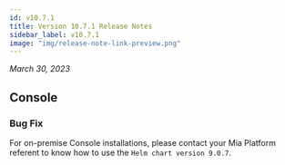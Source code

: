```yaml
---
id: v10.7.1
title: Version 10.7.1 Release Notes
sidebar_label: v10.7.1
image: "img/release-note-link-preview.png"
---
```


_March 30, 2023_

## Console

### Bug Fix

For on-premise Console installations, please contact your Mia Platform referent to know how to use the `Helm chart version 9.0.7`.
